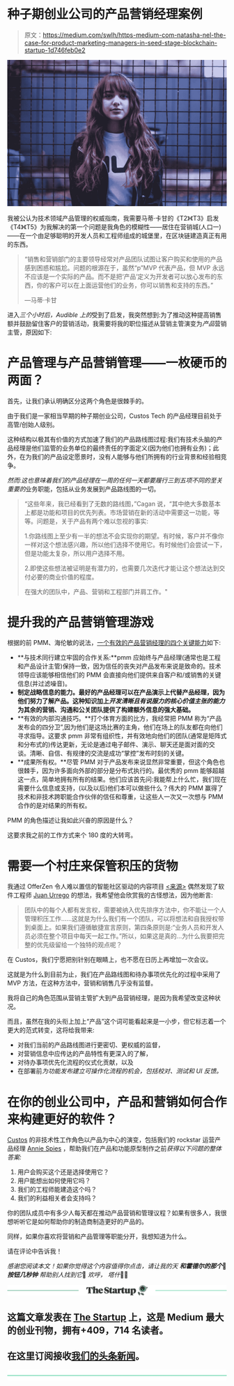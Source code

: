 # 种子期创业公司的产品营销经理案例

> 原文：<https://medium.com/swlh/https-medium-com-natasha-nel-the-case-for-product-marketing-managers-in-seed-stage-blockchain-startup-1d746feb0e2>

![](img/0e55af5adb4ce41f5a44d507f4409056.png)

我被公认为技术领域产品管理的权威指南，我需要马蒂·卡甘的《T2》《T3》启发《T4》《T5》为我解决的第一个问题是我角色的模糊性——居住在营销城(人口一)——在一个由足够聪明的开发人员和工程师组成的城堡里，在区块链建造真正有用的东西。

> “销售和营销部门的主要领导经常对产品团队试图让客户购买和使用的产品感到困惑和尴尬。问题的根源在于，虽然“p”MVP 代表产品，但 MVP 永远不应该是一个实际的产品。而不是把‘产品’定义为开发者可以放心发布的东西，你的客户可以在上面运营他们的业务，你可以销售和支持的东西。”
> 
> —马蒂·卡甘

进入*三个小时后，Audible 上的*受到了启发，我突然想到:为了推动这种提高销售额并鼓励留住客户的营销活动，我需要将我的职位描述从营销主管演变为*产品*营销主管，原因如下:

# 产品管理与产品营销管理——一枚硬币的两面？

首先，让我们承认明确区分这两个角色是很棘手的。

由于我们是一家相当早期的种子期创业公司，Custos Tech 的产品经理目前处于高管/创始人级别。

这种结构以极其有价值的方式加速了我们的产品路线图过程:我们有技术头脑的产品经理是他们监管的业务单位的最终责任的字面定义(因为他们也拥有业务)；此外，在为我们的产品设定愿景时，没有人能够与他们所拥有的行业背景和经验相竞争。

*然而:*这也意味着我们的产品经理在一周的任何一天都要履行三到五项不同的*至关重要的*业务职能，包括从业务发展到产品路线图的一切。

> “这些年来，我已经看到了无数的路线图，”Cagan 说，“其中绝大多数基本上都是功能和项目的优先列表。市场营销在新的活动中需要这一功能，等等。问题是，关于产品有两个难以忽视的事实:
> 
> 1.你路线图上至少有一半的想法不会实现你的期望。有时候，客户并不像你一样对这个想法感兴趣，所以他们选择不使用它。有时候他们会尝试一下，但是功能太复杂，所以用户选择不用。
> 
> 2.即使这些想法被证明是有潜力的，也需要几次迭代才能让这个想法达到交付必要的商业价值的程度。
> 
> 在强大的团队中，产品、营销和工程部门并肩工作。"

# 提升我的产品营销管理游戏

根据的前 PMM、海伦敏的说法，[一个有效的产品营销经理的四个关键能力](https://www.quora.com/What-makes-a-good-product-marketing-manager)如下:

*   **与技术同行建立牢固的合作关系:**pmm 应始终与产品经理(通常也是工程和产品设计主管)保持一致，因为信任的丧失对产品发布来说是致命的。技术领导应该能够相信他们的 PMM 会直接向他们提供来自客户和/或销售的关键信息(并过滤噪音)。
*   **制定战略信息的能力。最好的产品经理可以在产品演示上代替产品经理，因为他们努力了解产品。这种知识加上*开发清晰且有说服力的核心价值主张的能力*为其余的营销、沟通和公关团队提供了构建额外信息的强大基础。**
*   **有效的内部沟通技巧。**打个体育方面的比方，我经常把 PMM 称为“产品发布会的四分卫”,因为他们是这场比赛的主角，他们在场上的队友都在向他们寻求指导。这要求 pmm 非常有组织性，并有效地向他们的团队(通常是矩阵式和分布式的)传达更新，无论是通过电子邮件、演示、聊天还是面对面的交谈。清晰、自信、有规律的交流是成功“掌控”发布时刻的关键。
*   **成果所有权。**尽管 PMM 对于产品发布来说显然非常重要，但这个角色也很棘手，因为许多面向外部的部分是分布式执行的。最优秀的 pmm 能够超越这一点，简单地拥有所有的结果。他们应该首先问:我能帮上什么忙，我们现在需要什么信息或支持，(以及以后)他们本可以做些什么？伟大的 PMM 赢得了技术和非技术跨职能合作伙伴的信任和尊重，让这些人一次又一次想与 PMM 合作的是对结果的所有权。

PMM 的角色描述让我如此兴奋的原因是什么？

这要求我之前的工作方式来个 180 度的大转弯。

# 需要一个村庄来保管积压的货物

我通过 OfferZen 令人难以置信的智能社区驱动的内容项目 [<来源>](http://source.offerzen.com/) 偶然发现了软件工程师 [Juan Urrego](https://medium.com/u/207b4fd12167?source=post_page-----1d746feb0e2--------------------------------) 的想法，我希望他会欣赏我的古怪想法，因为他断言:

> 团队中的每个人都有发言权，需要被纳入优先排序方法中，你不能让一个人管理积压工作……这就是为什么我们有一个团队，可以将想法和自我授权带到桌面上。如果我们遵循敏捷宣言原则，第四条原则是:“业务人员和开发人员必须在整个项目中每天一起工作。”所以，如果这是真的…为什么我要把完整的优先级留给一个独特的观点呢？

在 Custos，我们宁愿把别针别在眼睛上，也不愿在日历上再增加一次会议。

这就是为什么到目前为止，我们在产品路线图和待办事项优先化的过程中采用了 MVP 方法，在这种方法中，营销和销售几乎没有监督。

我将自己的角色范围从营销主管扩大到产品营销经理，是因为我希望改变这种状况。

而且，虽然在我的头衔上加上“产品”这个词可能看起来是一小步，但它标志着一个更大的范式转变，这将给我带来:

*   对我们当前的产品路线图进行更密切、更权威的监督，
*   对营销信息中应传达的产品特性有更深入的了解，
*   对待办事项优先化流程的仪式化贡献，以及
*   在部署前*为功能发布建立可操作化流程的机会，包括校对、测试和 UI 反馈。*

# 在你的创业公司中，产品和营销如何合作来构建更好的软件？

[Custos](https://custostech.com/) 的非技术性工作角色以产品为中心的演变，包括我们的 rockstar 运营产品经理 [Annie Spies](https://medium.com/u/e58ebbac778?source=post_page-----1d746feb0e2--------------------------------) ，帮助我们在产品和功能原型制作之前*获得以下问题的整体答案:*

1.  用户会购买这个还是选择使用它？
2.  用户能想出如何使用它吗？
3.  我们的工程师能建造这个吗？
4.  我们的利益相关者会支持吗？

你的团队成员中有多少人每天都在推动产品营销和管理议程？如果有很多人，我很想听听它是如何帮助你的制造商制造更好的产品的。

同样，如果你喜欢将营销和产品管理等职能分开，我想知道为什么。

请在评论中告诉我！

*感谢您阅读本文！如果你觉得这个内容值得你点击，请让我的天* ***和霍德尔的那个*👏*按钮几秒钟*** *帮助别人找到它*🤞
*欢呼，
塔什*👧🏽

[![](img/308a8d84fb9b2fab43d66c117fcc4bb4.png)](https://medium.com/swlh)

## 这篇文章发表在 [The Startup](https://medium.com/swlh) 上，这是 Medium 最大的创业刊物，拥有+409，714 名读者。

## 在这里订阅接收[我们的头条新闻](http://growthsupply.com/the-startup-newsletter/)。

[![](img/b0164736ea17a63403e660de5dedf91a.png)](https://medium.com/swlh)